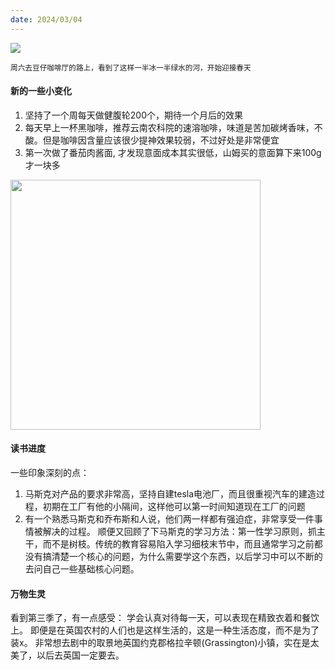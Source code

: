 ```yaml
---
date: 2024/03/04
---
```

<img src="https://i1.wp.com/img.erpweb.eu.org/imgs/2024/03/ccc57809ea868a18.jpg" />

<small>周六去豆仔咖啡厅的路上，看到了这样一半冰一半绿水的河，开始迎接春天</small>  

#### 新的一些小变化
1. 坚持了一个周每天做健腹轮200个，期待一个月后的效果
2. 每天早上一杯黑咖啡，推荐云南农科院的速溶咖啡，味道是苦加碳烤香味，不酸。但是咖啡因含量应该很少提神效果较弱，不过好处是非常便宜
3. 第一次做了番茄肉酱面, 才发现意面成本其实很低，山姆买的意面算下来100g才一块多
<img src="https://i1.wp.com/img.erpweb.eu.org/imgs/2024/03/7800e0e926554bb7.jpg" width="400" />


#### 读书进度
一些印象深刻的点：
1. 马斯克对产品的要求非常高，坚持自建tesla电池厂，而且很重视汽车的建造过程，初期在工厂有他的小隔间，这样他可以第一时间知道现在工厂的问题
2. 有一个熟悉马斯克和乔布斯和人说，他们两一样都有强迫症，非常享受一件事情被解决的过程。
顺便又回顾了下马斯克的学习方法：第一性学习原则，抓主干，而不是树枝。传统的教育容易陷入学习细枝末节中，而且通常学习之前都没有搞清楚一个核心的问题，为什么需要学这个东西，以后学习中可以不断的去问自己一些基础核心问题。


#### 万物生灵
看到第三季了，有一点感受：
学会认真对待每一天，可以表现在精致衣着和餐饮上。 即便是在英国农村的人们也是这样生活的，这是一种生活态度，而不是为了装x。
非常想去剧中的取景地英国约克郡格拉辛顿(Grassington)小镇，实在是太美了，以后去英国一定要去。





